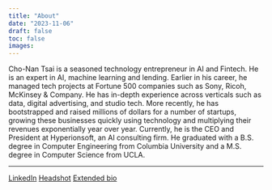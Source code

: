 ```yaml
---
title: "About"
date: "2023-11-06"
draft: false
toc: false
images:
---
```


Cho-Nan Tsai is a seasoned technology entrepreneur in AI and Fintech. He is an expert in AI, machine learning and lending. Earlier in his career, he managed tech projects at Fortune 500 companies such as Sony, Ricoh, McKinsey & Company. He has in-depth experience across verticals such as data, digital advertising, and studio tech. More recently, he has bootstrapped and raised millions of dollars for a number of startups, growing these businesses quickly using technology and multiplying their revenues exponentially year over year. Currently, he is the CEO and President at Hyperionsoft, an AI consulting firm. He graduated with a B.S. degree in Computer Engineering from Columbia University and a M.S. degree in Computer Science from UCLA.

---
[LinkedIn](https://www.linkedin.com/in/chonantsai/)
[Headshot](/img/about/chonantsai-bw-headshot.jpg)
[Extended bio](/bio/)
